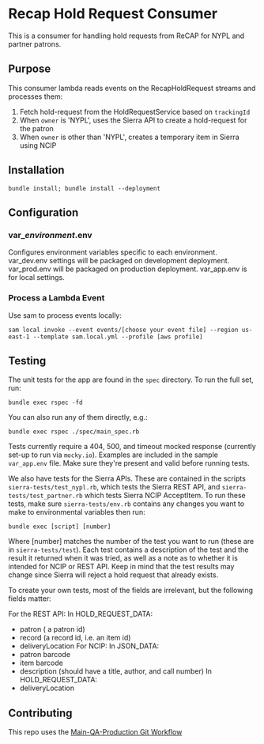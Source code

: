 # Recap Hold Request Consumer

This is a consumer for handling hold requests from ReCAP for NYPL and partner patrons.

## Purpose

This consumer lambda reads events on the RecapHoldRequest streams and processes them:
1. Fetch hold-request from the HoldRequestService based on `trackingId`
2. When `owner` is 'NYPL', uses the Sierra API to create a hold-request for the patron
3. When `owner` is other than 'NYPL', creates a temporary item in Sierra using NCIP

## Installation

```
bundle install; bundle install --deployment
```

## Configuration

### var_*environment*.env

Configures environment variables specific to each environment. var_dev.env settings will be packaged on development deployment. var_prod.env will be packaged on production deployment. var_app.env is for local settings.

### Process a Lambda Event

Use sam to process events locally:
```
sam local invoke --event events/[choose your event file] --region us-east-1 --template sam.local.yml --profile [aws profile]
```

## Testing

The unit tests for the app are found in the `spec` directory. To run the full set, run:

~~~~
bundle exec rspec -fd
~~~~

You can also run any of them directly, e.g.:

~~~~
bundle exec rspec ./spec/main_spec.rb
~~~~

Tests currently require a 404, 500, and timeout mocked response (currently set-up to run via `mocky.io`). Examples are included in the sample `var_app.env` file. Make sure they're present and valid before running tests.


We also have tests for the Sierra APIs. These are contained in the scripts `sierra-tests/test_nypl.rb`, which tests the Sierra REST API, and `sierra-tests/test_partner.rb` which tests Sierra NCIP AcceptItem.
To run these tests, make sure `sierra-tests/env.rb` contains any changes you want to make to environmental variables then run:

~~~~
bundle exec [script] [number]
~~~~

Where [number] matches the number of the test you want to run (these are in `sierra-tests/test`).
Each test contains a description of the test and the result it returned when it was tried, as well as a note as to whether it is intended for NCIP or REST API. Keep in mind that the test results may change since Sierra will reject a hold request that already exists.

To create your own tests, most of the fields are irrelevant, but the following fields matter:

For the REST API:
  In HOLD_REQUEST_DATA:
  * patron ( a patron id)
  * record (a record id, i.e. an item id)
  * deliveryLocation
For NCIP:
  In JSON_DATA:
  * patron barcode
  * item barcode
  * description (should have a title, author, and call number)
  In HOLD_REQUEST_DATA:
  * deliveryLocation

## Contributing

This repo uses the [Main-QA-Production Git Workflow](https://github.com/NYPL/engineering-general/blob/main/standards/git-workflow.md#main-qa-production)
